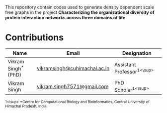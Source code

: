 This repository contain codes used to generate density dependent scale free graphs in the project **Characterizing the organizational diversity of protein interaction networks across three domains of life**.


# Contributions

Name | Email | Designation
-----|-------|------------
Vikram Singh<sup>\*</sup> (PhD) | <vikramsingh@cuhimachal.ac.in> | Assistant Professor<sup>1<\sup>
Vikram Singh | <vikram.singh7571@gmail.com> | PhD Scholar<sup>1<\sup>

<sup>1<\sup> =Centre for Computational Biology and Bioinformatics, Central University of Himachal Pradesh, India
